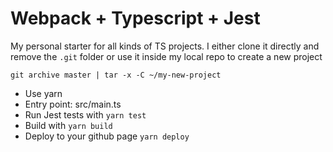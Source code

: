# Webpack + Typescript + Jest
My personal starter for all kinds of TS projects.
I either clone it directly and remove the `.git` folder or use it inside my local repo to create a new project

```
git archive master | tar -x -C ~/my-new-project
```

+ Use yarn
+ Entry point: src/main.ts
+ Run Jest tests with `yarn test`
+ Build with `yarn build`
+ Deploy to your github page `yarn deploy`

